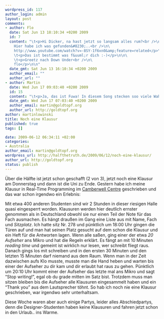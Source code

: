 ```yaml
--- 
wordpress_id: 117
author_login: admin
layout: post
comments: 
- author: Flo
  date: Sat Jun 13 18:10:34 +0200 2009
  id: 7
  content: "\t<p>Hi Dicker, na hast jetzt so langsam alles rum?<br />\n\
    Hier habe ich was gefunden&#8230;..<br />\n\
    http://www.youtube.com/watch?v=-8SY-1f6xn0&amp;feature=related</p>\n\n\
    \t<p>Das ist bestimmt was f&uuml;r dich :-)</p>\n\n\
    \t<p>Greetz nach Down Under<br />\n\
    flo</p>\n\n"
  date_gmt: Sat Jun 13 16:10:34 +0200 2009
  author_email: ""
  author_url: ""
- author: Martin
  date: Wed Jun 17 09:03:40 +0200 2009
  id: 15
  content: "\t<p>Ja, das ist Fuwa! In diesem Song stecken soo viele Wahrheiten &uuml;ber Furtwangen&#8230;</p>\n\n"
  date_gmt: Wed Jun 17 07:03:40 +0200 2009
  author_email: martin@goldtopf.org
  author_url: http://goldtopf.org
author: martinlowinski
title: Noch eine Klausur
published: true
tags: []

date: 2009-06-12 06:34:11 +02:00
categories: 
- Australia
author_email: martin@goldtopf.org
wordpress_url: http://halfthetruth.de/2009/06/12/noch-eine-klausur/
author_url: http://goldtopf.org
status: publish
---
```

&Uuml;ber die H&auml;lfte ist jetzt schon geschafft (2 von 3), jetzt noch  eine Klausur am Donnerstag und dann ist die Uni zu Ende. Gestern habe  ich meine Klausur in Real-Time Programming im <a href="http://www.thecamberwellcentre.com.au/">Camberwell Centre</a> geschrieben und das war schon irgendwo ein Erlebnis:

Mit etwa 400 anderen Studenten sind wir 2 Stunden in dieser riesigen  Halle quasi eingesperrt worden. Klausuren werden hier deutlich ernster  genommen als in Deutschland obwohl sie nur einen Teil der Note f&uuml;r das  Fach ausmachen. Es h&auml;ngt drau&szlig;en im Gang eine Liste aus mit Name, Fach  und <em>Sitzplatz</em>. Ich hatte sitz Nr. 278 und p&uuml;nktlich um 18:00  Uhr gingen die T&uuml;ren auf und man hat seinen Platz gesucht auf dem schon  die Klausur und ein Heft f&uuml;r die Antworten lagen. Wenn alle sa&szlig;en, ging  einer der etwa <em>20 Aufseher</em> ans Mikro und hat die Regeln erkl&auml;rt. Es f&auml;ngt an mit 10 Minuten <em>reading time</em> und gemeint ist wirklich nur lesen, wer schreibt fliegt raus. Danach  gings los mit schreiben und in den ersten 30 Minuten und den letzten 15  Minuten darf niemand aus dem Raum. Wenn man in der Zeit dazwischen aufs  Klo musste, musste man die Hand heben und warten bis einer der Aufseher  zu dir kam und dir erlaubt hat raus zu gehen. P&uuml;nktlich um 20:10 Uhr  kommt einer der Aufseher das letzte mal ans Mikro und sagt &ldquo;Stop  writing!&rdquo;, egal ob du grade mitten im Satz bist. Trotzdem muss man  sitzen bleiben bis die Aufseher alle Klausuren eingesammelt haben und  ein &ldquo;Thank you&rdquo; aus dem Lautsprecher t&ouml;hnt.
So hab ich noch nie eine Klausur geschrieben, war irgendwo sehr unterhaltsam.

Diese Woche waren aber auch einige Partys, leider alles  Abschiedpartys, denn die Designer-Studenten haben keine Klausuren und  fahren jetzt schon in den Urlaub.. ins Warme.

